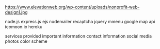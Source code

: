 https://www.elevationweb.org/wp-content/uploads/nonprofit-web-design1.jpg

node.js
express.js
ejs
nodemailer
recaptcha
jquery mmenu
google map api
icomoon.io
heroku


services provided
important information
contact information
social media
photos
color scheme
